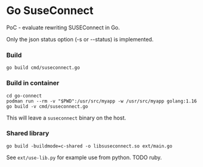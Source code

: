 # Go SuseConnect

PoC - evaluate rewriting SUSEConnect in Go.

Only the json status option (-s or --status) is implemented.

### Build
`go build cmd/suseconnect.go`

### Build in container
```
cd go-connect
podman run --rm -v "$PWD":/usr/src/myapp -w /usr/src/myapp golang:1.16 go build -v cmd/suseconnect.go
```
This will leave a `suseconnect` binary on the host.

### Shared library
`go build -buildmode=c-shared -o libsuseconnect.so ext/main.go`

See `ext/use-lib.py` for example use from python.
TODO ruby.
